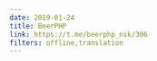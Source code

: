 ```yaml
---
date: 2019-01-24
title: BeerPHP
link: https://t.me/beerphp_nsk/306
filters: offline,translation
---
```

